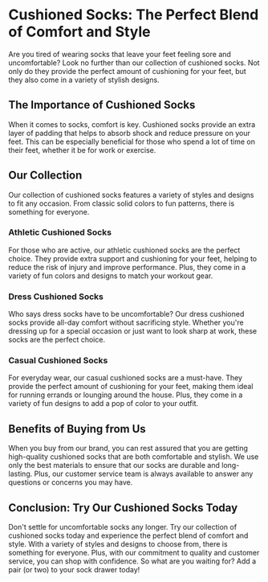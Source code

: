 # Cushioned Socks: The Perfect Blend of Comfort and Style

Are you tired of wearing socks that leave your feet feeling sore and uncomfortable? Look no further than our collection of cushioned socks. Not only do they provide the perfect amount of cushioning for your feet, but they also come in a variety of stylish designs.

## The Importance of Cushioned Socks

When it comes to socks, comfort is key. Cushioned socks provide an extra layer of padding that helps to absorb shock and reduce pressure on your feet. This can be especially beneficial for those who spend a lot of time on their feet, whether it be for work or exercise.

## Our Collection

Our collection of cushioned socks features a variety of styles and designs to fit any occasion. From classic solid colors to fun patterns, there is something for everyone.

### Athletic Cushioned Socks

For those who are active, our athletic cushioned socks are the perfect choice. They provide extra support and cushioning for your feet, helping to reduce the risk of injury and improve performance. Plus, they come in a variety of fun colors and designs to match your workout gear.

### Dress Cushioned Socks

Who says dress socks have to be uncomfortable? Our dress cushioned socks provide all-day comfort without sacrificing style. Whether you're dressing up for a special occasion or just want to look sharp at work, these socks are the perfect choice.

### Casual Cushioned Socks

For everyday wear, our casual cushioned socks are a must-have. They provide the perfect amount of cushioning for your feet, making them ideal for running errands or lounging around the house. Plus, they come in a variety of fun designs to add a pop of color to your outfit.

## Benefits of Buying from Us

When you buy from our brand, you can rest assured that you are getting high-quality cushioned socks that are both comfortable and stylish. We use only the best materials to ensure that our socks are durable and long-lasting. Plus, our customer service team is always available to answer any questions or concerns you may have.

## Conclusion: Try Our Cushioned Socks Today

Don't settle for uncomfortable socks any longer. Try our collection of cushioned socks today and experience the perfect blend of comfort and style. With a variety of styles and designs to choose from, there is something for everyone. Plus, with our commitment to quality and customer service, you can shop with confidence. So what are you waiting for? Add a pair (or two) to your sock drawer today!